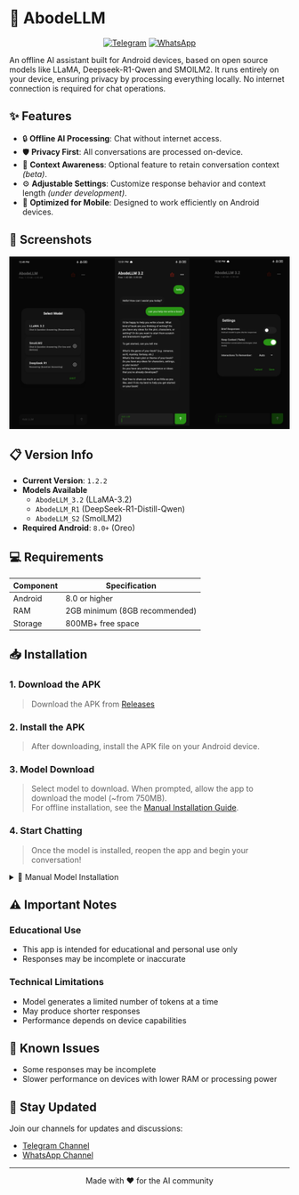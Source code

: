 # 🏡 AbodeLLM

<div align="center">

[![Telegram](https://img.shields.io/badge/Telegram-2CA5E0?style=for-the-badge&logo=telegram&logoColor=white)](https://t.me/tricenc)
[![WhatsApp](https://img.shields.io/badge/WhatsApp-25D366?style=for-the-badge&logo=whatsapp&logoColor=white)](https://whatsapp.com/channel/0029ValNwp4I7BeEzI67Xp0i)

</div>

An offline AI assistant built for Android devices, based on open source models like LLaMA, Deepseek-R1-Qwen and SMOlLM2. It runs entirely on your device, ensuring privacy by processing everything locally. No internet connection is required for chat operations.

## ✨ Features

- 🔒 **Offline AI Processing**: Chat without internet access.
- 🛡️ **Privacy First**: All conversations are processed on-device.
- 💭 **Context Awareness**: Optional feature to retain conversation context *(beta)*.
- ⚙️ **Adjustable Settings**: Customize response behavior and context length *(under development)*.
- 📱 **Optimized for Mobile**: Designed to work efficiently on Android devices.

## 📱 Screenshots

<div align="center">
<img src="screenshots/main.png" alt="Screenshots"/>
</div>

## 📋 Version Info

- **Current Version**: `1.2.2`
- **Models Available**
  - `AbodeLLM_3.2` (LLaMA-3.2)
  - `AbodeLLM_R1` (DeepSeek-R1-Distill-Qwen)
  - `AbodeLLM_S2` (SmolLM2)
- **Required Android**: `8.0+` (Oreo)

## 💻 Requirements

| Component | Specification |
|-----------|--------------|
| Android   | 8.0 or higher |
| RAM       | 2GB minimum (8GB recommended) |
| Storage   | 800MB+ free space |

## 📥 Installation

### 1. Download the APK
   > Download the APK from [Releases](https://github.com/brendmung/abodellm/releases)

### 2. Install the APK
   > After downloading, install the APK file on your Android device.

### 3. Model Download
   > Select model to download. 
   > When prompted, allow the app to download the model (~from 750MB).  
   > For offline installation, see the [Manual Installation Guide](manual-install.md).

### 4. Start Chatting
   > Once the model is installed, reopen the app and begin your conversation!

<details>
<summary>📖 Manual Model Installation</summary>
<br>
If you prefer manual installation of the model, follow the instructions in the <a href="manual-install.md">Manual Installation Guide</a>.
</details>

## ⚠️ Important Notes

### Educational Use
- This app is intended for educational and personal use only
- Responses may be incomplete or inaccurate

### Technical Limitations
- Model generates a limited number of tokens at a time
- May produce shorter responses
- Performance depends on device capabilities

## 🐛 Known Issues

- Some responses may be incomplete
- Slower performance on devices with lower RAM or processing power

## 📢 Stay Updated

Join our channels for updates and discussions:
- [Telegram Channel](https://t.me/tricenc)
- [WhatsApp Channel](https://whatsapp.com/channel/0029ValNwp4I7BeEzI67Xp0i)

---

<div align="center">
Made with ❤️ for the AI community
</div>
